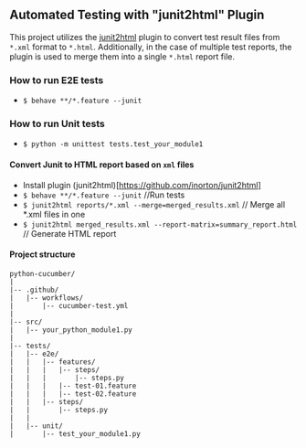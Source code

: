 ## Automated Testing with "junit2html" Plugin

This project utilizes the [junit2html](https://github.com/inorton/junit2html) plugin to convert test result files from `*.xml` format to `*.html`. Additionally, in the case of multiple test reports, the plugin is used to merge them into a single `*.html` report file.

### How to run E2E tests 
- `$ behave **/*.feature --junit`

### How to run Unit tests 
- `$ python -m unittest tests.test_your_module1`

#### Convert Junit to HTML report based on `xml` files
- Install plugin (junit2html)[https://github.com/inorton/junit2html]
- `$ behave **/*.feature --junit` //Run tests
- `$ junit2html reports/*.xml --merge=merged_results.xml` // Merge all *.xml files in one
- `$ junit2html merged_results.xml --report-matrix=summary_report.html` // Generate HTML report

#### Project structure

    python-cucumber/
    |
    |-- .github/
    |   |-- workflows/
    |       |-- cucumber-test.yml
    |
    |-- src/
    |   |-- your_python_module1.py
    |
    |-- tests/
    |   |-- e2e/
    |   |   |-- features/
    |   |   |   |-- steps/
    |   |   |       |-- steps.py
    |   |   |   |-- test-01.feature
    |   |   |   |-- test-02.feature
    |   |   |-- steps/
    |   |       |-- steps.py
    |   |
    |   |-- unit/
    |       |-- test_your_module1.py